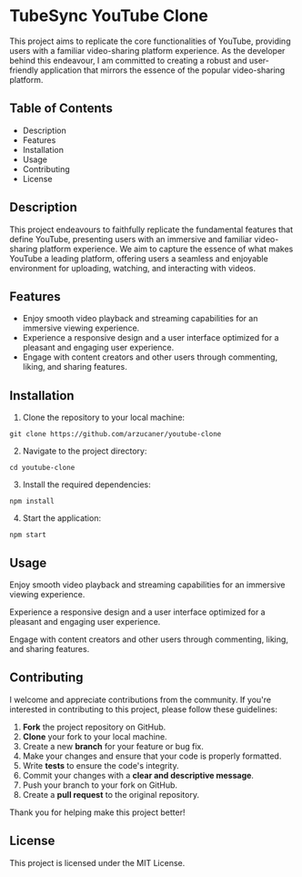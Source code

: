 # TubeSync YouTube Clone

This project aims to replicate the core functionalities of YouTube, providing users with a familiar video-sharing platform experience. As the developer behind this endeavour, I am committed to creating a robust and user-friendly application that mirrors the essence of the popular video-sharing platform.

## Table of Contents

* Description
* Features
* Installation
* Usage
* Contributing
* License

## Description

This project endeavours to faithfully replicate the fundamental features that define YouTube, presenting users with an immersive and familiar video-sharing platform experience. We aim to capture the essence of what makes YouTube a leading platform, offering users a seamless and enjoyable environment for uploading, watching, and interacting with videos.

## Features

* Enjoy smooth video playback and streaming capabilities for an immersive viewing experience.
* Experience a responsive design and a user interface optimized for a pleasant and engaging user experience.
* Engage with content creators and other users through commenting, liking, and sharing features.

## Installation

1) Clone the repository to your local machine:

```
git clone https://github.com/arzucaner/youtube-clone
```

2. Navigate to the project directory:

```
cd youtube-clone
```

3. Install the required dependencies:

```
npm install
```

4. Start the application:

```
npm start
```

## Usage

Enjoy smooth video playback and streaming capabilities for an immersive viewing experience.

Experience a responsive design and a user interface optimized for a pleasant and engaging user experience.

Engage with content creators and other users through commenting, liking, and sharing features.


## Contributing

I welcome and appreciate contributions from the community. If you're interested in contributing to this project, please follow these guidelines:

1. **Fork** the project repository on GitHub.
2. **Clone** your fork to your local machine.
3. Create a new **branch** for your feature or bug fix.
4. Make your changes and ensure that your code is properly formatted.
5. Write **tests** to ensure the code's integrity.
6. Commit your changes with a  **clear and descriptive message**.
7. Push your branch to your fork on GitHub.
8. Create a **pull request** to the original repository.

Thank you for helping make this project better!

## License

This project is licensed under the MIT License.
